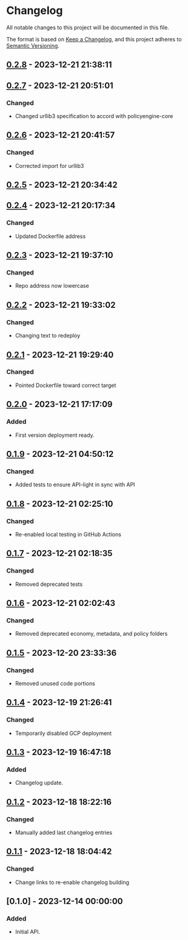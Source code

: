 # Changelog

All notable changes to this project will be documented in this file.

The format is based on [Keep a Changelog](https://keepachangelog.com/en/1.0.0/), 
and this project adheres to [Semantic Versioning](https://semver.org/spec/v2.0.0.html).

## [0.2.8] - 2023-12-21 21:38:11

## [0.2.7] - 2023-12-21 20:51:01

### Changed

- Changed urllib3 specification to accord with policyengine-core

## [0.2.6] - 2023-12-21 20:41:57

### Changed

- Corrected import for urllib3

## [0.2.5] - 2023-12-21 20:34:42

## [0.2.4] - 2023-12-21 20:17:34

### Changed

- Updated Dockerfile address

## [0.2.3] - 2023-12-21 19:37:10

### Changed

- Repo address now lowercase

## [0.2.2] - 2023-12-21 19:33:02

### Changed

- Changing text to redeploy

## [0.2.1] - 2023-12-21 19:29:40

### Changed

- Pointed Dockerfile toward correct target

## [0.2.0] - 2023-12-21 17:17:09

### Added

- First version deployment ready.

## [0.1.9] - 2023-12-21 04:50:12

### Changed

- Added tests to ensure API-light in sync with API

## [0.1.8] - 2023-12-21 02:25:10

### Changed

- Re-enabled local testing in GitHub Actions

## [0.1.7] - 2023-12-21 02:18:35

### Changed

- Removed deprecated tests

## [0.1.6] - 2023-12-21 02:02:43

### Changed

- Removed deprecated economy, metadata, and policy folders

## [0.1.5] - 2023-12-20 23:33:36

### Changed

- Removed unused code portions

## [0.1.4] - 2023-12-19 21:26:41

### Changed

- Temporarily disabled GCP deployment

## [0.1.3] - 2023-12-19 16:47:18

### Added

- Changelog update.

## [0.1.2] - 2023-12-18 18:22:16

### Changed

- Manually added last changelog entries

## [0.1.1] - 2023-12-18 18:04:42

### Changed

- Change links to re-enable changelog building

## [0.1.0] - 2023-12-14 00:00:00

### Added

- Initial API.



[0.2.8]: https://github.com/PolicyEngine/policyengine-api-light/compare/0.2.7...0.2.8
[0.2.7]: https://github.com/PolicyEngine/policyengine-api-light/compare/0.2.6...0.2.7
[0.2.6]: https://github.com/PolicyEngine/policyengine-api-light/compare/0.2.5...0.2.6
[0.2.5]: https://github.com/PolicyEngine/policyengine-api-light/compare/0.2.4...0.2.5
[0.2.4]: https://github.com/PolicyEngine/policyengine-api-light/compare/0.2.3...0.2.4
[0.2.3]: https://github.com/PolicyEngine/policyengine-api-light/compare/0.2.2...0.2.3
[0.2.2]: https://github.com/PolicyEngine/policyengine-api-light/compare/0.2.1...0.2.2
[0.2.1]: https://github.com/PolicyEngine/policyengine-api-light/compare/0.2.0...0.2.1
[0.2.0]: https://github.com/PolicyEngine/policyengine-api-light/compare/0.1.9...0.2.0
[0.1.9]: https://github.com/PolicyEngine/policyengine-api-light/compare/0.1.8...0.1.9
[0.1.8]: https://github.com/PolicyEngine/policyengine-api-light/compare/0.1.7...0.1.8
[0.1.7]: https://github.com/PolicyEngine/policyengine-api-light/compare/0.1.6...0.1.7
[0.1.6]: https://github.com/PolicyEngine/policyengine-api-light/compare/0.1.5...0.1.6
[0.1.5]: https://github.com/PolicyEngine/policyengine-api-light/compare/0.1.4...0.1.5
[0.1.4]: https://github.com/PolicyEngine/policyengine-api-light/compare/0.1.3...0.1.4
[0.1.3]: https://github.com/PolicyEngine/policyengine-api-light/compare/0.1.2...0.1.3
[0.1.2]: https://github.com/PolicyEngine/policyengine-api-light/compare/0.1.1...0.1.2
[0.1.1]: https://github.com/PolicyEngine/policyengine-api-light/compare/0.1.0...0.1.1
